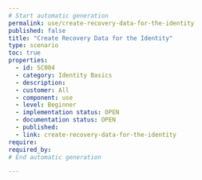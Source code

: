 ```yaml
---
# Start automatic generation
permalink: use/create-recovery-data-for-the-identity
published: false
title: "Create Recovery Data for the Identity"
type: scenario
toc: true
properties:
  - id: SC004
  - category: Identity Basics
  - description:
  - customer: All
  - component: use
  - level: Beginner
  - implementation status: OPEN
  - documentation status: OPEN
  - published:
  - link: create-recovery-data-for-the-identity
require:
required_by:
# End automatic generation

---
```

